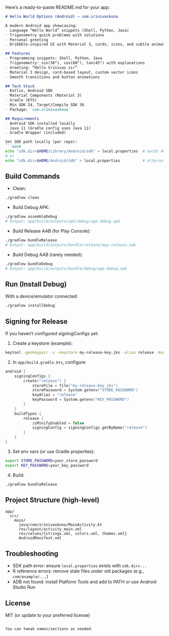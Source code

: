 Here’s a ready-to-paste README.md for your app:

```markdown
# Hello World Options (Android) — com.srinivaskona

A modern Android app showcasing:
- Language “Hello World” snippets (Shell, Python, Java)
- Trigonometry quick problems with solutions
- Personal greeting
- Dribbble-inspired UI with Material 3, cards, icons, and subtle animations

## Features
- Programming snippets: Shell, Python, Java
- Trigonometry: sin(30°), cos(60°), tan(45°) with explanations
- Greeting: “Hello Srinivas sir”
- Material 3 design, card-based layout, custom vector icons
- Smooth transitions and button animations

## Tech Stack
- Kotlin, Android SDK
- Material Components (Material 3)
- Gradle (KTS)
- Min SDK 24, Target/Compile SDK 36
- Package: `com.srinivaskona`

## Requirements
- Android SDK installed locally
- Java 11 (Gradle config uses Java 11)
- Gradle Wrapper (included)

Set SDK path locally (per repo):
```bash
echo "sdk.dir=$HOME/Library/Android/sdk" > local.properties  # macOS default
# or
echo "sdk.dir=$HOME/Android/Sdk" > local.properties          # alternate
```

## Build Commands

- Clean:
```bash
./gradlew clean
```

- Build Debug APK:
```bash
./gradlew assembleDebug
# Output: app/build/outputs/apk/debug/app-debug.apk
```

- Build Release AAB (for Play Console):
```bash
./gradlew bundleRelease
# Output: app/build/outputs/bundle/release/app-release.aab
```

- Build Debug AAB (rarely needed):
```bash
./gradlew bundleDebug
# Output: app/build/outputs/bundle/debug/app-debug.aab
```

## Run (Install Debug)
With a device/emulator connected:
```bash
./gradlew installDebug
```

## Signing for Release
If you haven’t configured signingConfigs yet:
1. Create a keystore (example):
```bash
keytool -genkeypair -v -keystore my-release-key.jks -alias release -keyalg RSA -keysize 2048 -validity 10000
```
2. In `app/build.gradle.kts`, configure:
```kotlin
android {
    signingConfigs {
        create("release") {
            storeFile = file("my-release-key.jks")
            storePassword = System.getenv("STORE_PASSWORD")
            keyAlias = "release"
            keyPassword = System.getenv("KEY_PASSWORD")
        }
    }
    buildTypes {
        release {
            isMinifyEnabled = false
            signingConfig = signingConfigs.getByName("release")
        }
    }
}
```
3. Set env vars (or use Gradle properties):
```bash
export STORE_PASSWORD=your_store_password
export KEY_PASSWORD=your_key_password
```
4. Build:
```bash
./gradlew bundleRelease
```

## Project Structure (high-level)
```
app/
  src/
    main/
      java/com/srinivaskona/MainActivity.kt
      res/layout/activity_main.xml
      res/values/{strings.xml, colors.xml, themes.xml}
      AndroidManifest.xml
```

## Troubleshooting
- SDK path error: ensure `local.properties` exists with `sdk.dir=...`
- R reference errors: remove stale files under old packages (e.g., `com/example/...`)
- ADB not found: install Platform Tools and add to PATH or use Android Studio Run

## License
MIT (or update to your preferred license)
```

You can tweak names/sections as needed.

